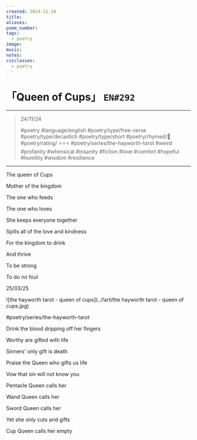 ```yaml
---
created: 2024-11-24
title:
aliases:
poem_number:
tags:
  - poetry
image:
music:
notes:
cssclasses:
  - poetry
---
```

# 「Queen of Cups」 `EN#292`

---

> 24/11/24
> 
> #poetry 
> #language/english 
> #poetry/type/free-verse #poetry/type/decastich #poetry/type/short 
> #poetry/rhymed/🔴 
> #poetry/rating/ ⭐⭐⭐ 
> #poetry/series/the-hayworth-tarot
> #weird #profanity #whimsical #insanity #fiction #love #comfort #hopeful #humility #wisdom #resilience 

---

The queen of Cups

Mother of the kingdom

The one who feeds 

The one who loves 

She keeps everyone together

Spills all of the love and kindness

For the kingdom to drink

And thrive

To be strong

To do no foul

  

25/03/25

  
![the hayworth tarot - queen of cups](../!art/the hayworth tarot - queen of cups.jpg)


#poetry/series/the-hayworth-tarot

Drink the blood dripping off her fingers

Worthy are gifted with life

Sinners' only gift is death

Praise the Queen who gifts us life

Vow that sin will not know you

  

Pentacle Queen calls her

Wand Queen calls her

Sword Queen calls her

Yet she only cuts and gifts

  
  

Cup Queen calls her empty